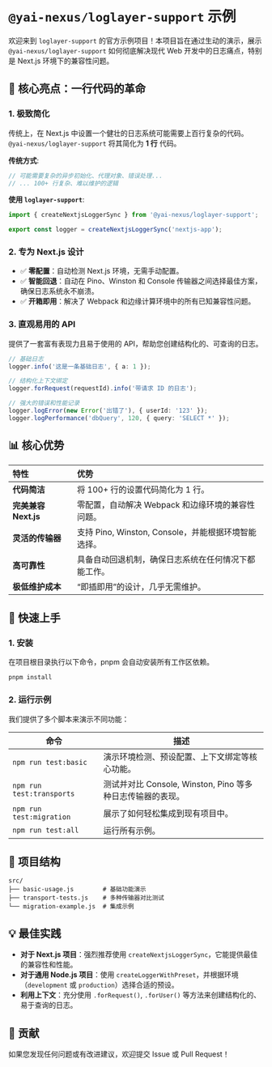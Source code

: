 # `@yai-nexus/loglayer-support` 示例

欢迎来到 `loglayer-support` 的官方示例项目！本项目旨在通过生动的演示，展示 `@yai-nexus/loglayer-support` 如何彻底解决现代 Web 开发中的日志痛点，特别是 Next.js 环境下的兼容性问题。

## 🌟 核心亮点：一行代码的革命

### 1. 极致简化

传统上，在 Next.js 中设置一个健壮的日志系统可能需要上百行复杂的代码。`@yai-nexus/loglayer-support` 将其简化为 **1 行** 代码。

**传统方式**:
```typescript
// 可能需要复杂的异步初始化、代理对象、错误处理...
// ... 100+ 行复杂、难以维护的逻辑
```

**使用 `loglayer-support`**:
```typescript
import { createNextjsLoggerSync } from '@yai-nexus/loglayer-support';

export const logger = createNextjsLoggerSync('nextjs-app');
```

### 2. 专为 Next.js 设计

- ✅ **零配置**：自动检测 Next.js 环境，无需手动配置。
- ✅ **智能回退**：自动在 Pino、Winston 和 Console 传输器之间选择最佳方案，确保日志系统永不崩溃。
- ✅ **开箱即用**：解决了 Webpack 和边缘计算环境中的所有已知兼容性问题。

### 3. 直观易用的 API

提供了一套富有表现力且易于使用的 API，帮助您创建结构化的、可查询的日志。

```typescript
// 基础日志
logger.info('这是一条基础日志', { a: 1 });

// 结构化上下文绑定
logger.forRequest(requestId).info('带请求 ID 的日志');

// 强大的错误和性能记录
logger.logError(new Error('出错了'), { userId: '123' });
logger.logPerformance('dbQuery', 120, { query: 'SELECT *' });
```

## 📊 核心优势

| 特性 | 优势 |
|:--- |:--- |
| **代码简洁** | 将 100+ 行的设置代码简化为 1 行。|
| **完美兼容 Next.js** | 零配置，自动解决 Webpack 和边缘环境的兼容性问题。|
| **灵活的传输器** | 支持 Pino, Winston, Console，并能根据环境智能选择。|
| **高可靠性** | 具备自动回退机制，确保日志系统在任何情况下都能工作。|
| **极低维护成本** | “即插即用”的设计，几乎无需维护。|


## 🚀 快速上手

### 1. 安装

在项目根目录执行以下命令，pnpm 会自动安装所有工作区依赖。

```bash
pnpm install
```

### 2. 运行示例

我们提供了多个脚本来演示不同功能：

| 命令 | 描述 |
| --- | --- |
| `npm run test:basic` | 演示环境检测、预设配置、上下文绑定等核心功能。 |
| `npm run test:transports` | 测试并对比 Console, Winston, Pino 等多种日志传输器的表现。 |
| `npm run test:migration` | 展示了如何轻松集成到现有项目中。 |
| `npm run test:all` | 运行所有示例。 |

## 📂 项目结构

```
src/
├── basic-usage.js        # 基础功能演示
├── transport-tests.js    # 多种传输器对比测试
└── migration-example.js  # 集成示例
```

## 💡 最佳实践

- **对于 Next.js 项目**：强烈推荐使用 `createNextjsLoggerSync`，它能提供最佳的兼容性和性能。
- **对于通用 Node.js 项目**：使用 `createLoggerWithPreset`，并根据环境（`development` 或 `production`）选择合适的预设。
- **利用上下文**：充分使用 `.forRequest()`, `.forUser()` 等方法来创建结构化的、易于查询的日志。

## 🤝 贡献

如果您发现任何问题或有改进建议，欢迎提交 Issue 或 Pull Request！
